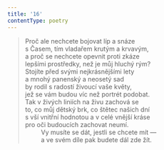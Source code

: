 ```yaml
---
title: '16'
contentType: poetry
---
```


> Proč ale nechcete bojovat líp a snáze  
> s Časem, tím vladařem krutým a krvavým,  
> a proč se nechcete opevnit proti zkáze  
> lepšími prostředky, než je můj hluchý rým?  
> Stojíte před svými nejkrásnějšími lety  
> a mnohý panenský a neosetý sad  
> by rodil s radostí živoucí vaše květy,  
> jež se vám budou víc než portrét podobat.  
> Tak v živých liniích na živu zachová se  
> to, co můj dětský brk, co štětec našich dní  
> s vší vnitřní hodnotou a v celé vnější kráse  
> pro oči budoucích zachovat neumí.  
>          Vy musíte se dát, jestli se chcete mít —  
>          a ve svém díle pak budete dál zde žít.
